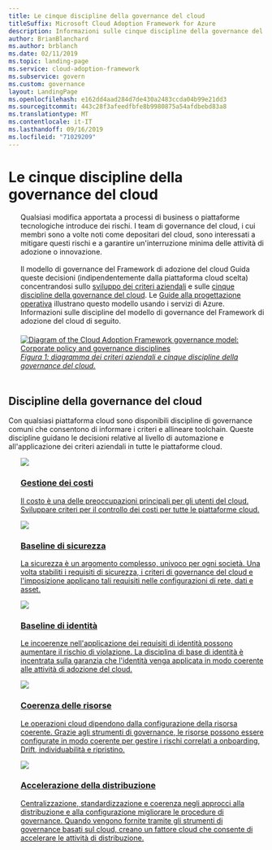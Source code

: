 ```yaml
---
title: Le cinque discipline della governance del cloud
titleSuffix: Microsoft Cloud Adoption Framework for Azure
description: Informazioni sulle cinque discipline della governance del cloud nel Framework di adozione del cloud.
author: BrianBlanchard
ms.author: brblanch
ms.date: 02/11/2019
ms.topic: landing-page
ms.service: cloud-adoption-framework
ms.subservice: govern
ms.custom: governance
layout: LandingPage
ms.openlocfilehash: e162dd4aad284d7de430a2483ccda04b99e21dd3
ms.sourcegitcommit: 443c28f3afeedfbfe8b9980875a54afdbebd83a8
ms.translationtype: MT
ms.contentlocale: it-IT
ms.lasthandoff: 09/16/2019
ms.locfileid: "71029209"
---
```

# <a name="the-five-disciplines-of-cloud-governance"></a>Le cinque discipline della governance del cloud

<!-- markdownlint-disable MD033 -->

<ul class="panelContent cardsI">
    <li style="display: flex; flex-direction: column;">
        <div class="cardSize">
            <div class="cardPadding" style="padding-bottom:10px;">
                <div class="card" style="padding-bottom:10px;">
                    <div class="cardText" style="padding-left:0px;">
Qualsiasi modifica apportata a processi di business o piattaforme tecnologiche introduce dei rischi. I team di governance del cloud, i cui membri sono a volte noti come depositari del cloud, sono interessati a mitigare questi rischi e a garantire un'interruzione minima delle attività di adozione o innovazione.<br/><br/>Il modello di governance del Framework di adozione del cloud Guida queste decisioni (indipendentemente dalla piattaforma cloud scelta) concentrandosi sullo <a href="./corporate-policy.md">sviluppo dei criteri aziendali</a> e sulle <a href="#disciplines-of-cloud-governance">cinque discipline della governance del cloud</a>. Le <a href="./guides/index.md">Guide alla progettazione operativa</a> illustrano questo modello usando i servizi di Azure. Informazioni sulle discipline del modello di governance del Framework di adozione del cloud di seguito.
                    </div>
                </div>
            </div>
        </div>
    </li>
    <li style="display: flex; flex-direction: column;">
        <a href="../_images/operational-transformation-govern-highres.png" style="display: flex; flex-direction: column; flex: 1 0 auto;">
            <div class="cardSize">
                <div class="cardPadding" style="padding-bottom:10px;">
                    <div class="card" style="padding-bottom:10px;">
                        <div class="cardText" style="padding-left:0px;">
    <img src="../_images/operational-transformation-govern-highres.png" alt="Diagram of the Cloud Adoption Framework governance model: Corporate policy and governance disciplines">
    <br>
    <i>Figura 1: diagramma dei criteri aziendali e cinque discipline della governance del cloud.</i>
                        </div>
                    </div>
                </div>
            </div>
        </a>
    </li>
</ul>

<!-- markdownlint-enable MD033 -->

## <a name="disciplines-of-cloud-governance"></a>Discipline della governance del cloud

Con qualsiasi piattaforma cloud sono disponibili discipline di governance comuni che consentono di informare i criteri e allineare toolchain. Queste discipline guidano le decisioni relative al livello di automazione e all'applicazione dei criteri aziendali in tutte le piattaforme cloud.

<!-- markdownlint-disable MD033 -->

<ul class="panelContent cardsA">
<li style="display: flex; flex-direction: column;">
    <a href="./cost-management/index.md" style="display: flex; flex-direction: column; flex: 1 0 auto;">
        <div class="cardSize" style="flex: 1 0 auto; display: flex;">
            <div class="cardPadding" style="display: flex;">
                <div class="card">
                    <div class="cardImageOuter">
                        <div class="cardImage">
                            <img src="../_images/govern/cost-management.png" class="x-hidden-focus"/>
                        </div>
                    </div>
                    <div class="cardText">
                        <h3>Gestione dei costi</h3>
                        <p>Il costo è una delle preoccupazioni principali per gli utenti del cloud. Sviluppare criteri per il controllo dei costi per tutte le piattaforme cloud.</p>
                    </div>
                </div>
            </div>
        </div>
    </a>
</li>
<li style="display: flex; flex-direction: column;">
    <a href="./security-baseline/index.md" style="display: flex; flex-direction: column; flex: 1 0 auto;">
        <div class="cardSize" style="flex: 1 0 auto; display: flex;">
            <div class="cardPadding" style="display: flex;">
                <div class="card">
                    <div class="cardImageOuter">
                        <div class="cardImage">
                            <img src="../_images/govern/security-baseline.png" class="x-hidden-focus"/>
                        </div>
                    </div>
                    <div class="cardText">
                        <h3>Baseline di sicurezza</h3>
                        <p>La sicurezza è un argomento complesso, univoco per ogni società. Una volta stabiliti i requisiti di sicurezza, i criteri di governance del cloud e l'imposizione applicano tali requisiti nelle configurazioni di rete, dati e asset.</p>
                    </div>
                </div>
            </div>
        </div>
    </a>
</li>
<li style="display: flex; flex-direction: column;">
    <a href="./identity-baseline/index.md" style="display: flex; flex-direction: column; flex: 1 0 auto;">
        <div class="cardSize" style="flex: 1 0 auto; display: flex;">
            <div class="cardPadding" style="display: flex;">
                <div class="card">
                    <div class="cardImageOuter">
                        <div class="cardImage">
                            <img src="../_images/govern/identity-baseline.png" class="x-hidden-focus"/>
                        </div>
                    </div>
                    <div class="cardText">
                        <h3>Baseline di identità</h3>
                        <p>Le incoerenze nell'applicazione dei requisiti di identità possono aumentare il rischio di violazione. La disciplina di base di identità è incentrata sulla garanzia che l'identità venga applicata in modo coerente alle attività di adozione del cloud.</p>
                    </div>
                </div>
            </div>
        </div>
    </a>
</li>
<li style="display: flex; flex-direction: column;">
    <a href="./resource-consistency/index.md" style="display: flex; flex-direction: column; flex: 1 0 auto;">
        <div class="cardSize" style="flex: 1 0 auto; display: flex;">
            <div class="cardPadding" style="display: flex;">
                <div class="card">
                    <div class="cardImageOuter">
                        <div class="cardImage">
                            <img src="../_images/govern/resource-consistency.png" class="x-hidden-focus"/>
                        </div>
                    </div>
                    <div class="cardText">
                        <h3>Coerenza delle risorse</h3>
                        <p>Le operazioni cloud dipendono dalla configurazione della risorsa coerente. Grazie agli strumenti di governance, le risorse possono essere configurate in modo coerente per gestire i rischi correlati a onboarding, Drift, individuabilità e ripristino.</p>
                    </div>
                </div>
            </div>
        </div>
    </a>
</li>
<li style="display: flex; flex-direction: column;">
    <a href="./deployment-acceleration/index.md" style="display: flex; flex-direction: column; flex: 1 0 auto;">
        <div class="cardSize" style="flex: 1 0 auto; display: flex;">
            <div class="cardPadding" style="display: flex;">
                <div class="card">
                    <div class="cardImageOuter">
                        <div class="cardImage">
                            <img src="../_images/govern/deployment-acceleration.png" class="x-hidden-focus"/>
                        </div>
                    </div>
                    <div class="cardText">
                        <h3>Accelerazione della distribuzione</h3>
                        <p>Centralizzazione, standardizzazione e coerenza negli approcci alla distribuzione e alla configurazione migliorare le procedure di governance. Quando vengono fornite tramite gli strumenti di governance basati sul cloud, creano un fattore cloud che consente di accelerare le attività di distribuzione.</p>
                    </div>
                </div>
            </div>
        </div>
    </a>
</li>
</ul>

<!-- markdownlint-enable MD033 -->
